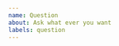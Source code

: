 ```yaml
---
name: Question
about: Ask what ever you want
labels: question
---
```


<!-- Please make sure you have read the README or Wiki, and your question does not appear in other existing issues (including closed ones). Thanks for your cooperation. Now, uncomment the relevant part to describe the situation. -->

<!-- 
**Don't understand what the README or Wiki says.**
Point out the parts that are hard for you to understand. 
-->

<!-- 
**Want to complain about my bad days.**
Don't hesitate to share your story!
-->

<!--
**Just wanted to say hi to the author.**
Hi, I'm ..., have a nice day ! 
-->


<!-- 
**Not sure if it's a bug**
Please try to describe the problem

**To Reproduce**

Steps to reproduce the behavior:
1. Go to '...'
2. Click on '....'
3. Scroll down to '....'
4. See error


**Expected behavior**
A clear and concise description of what you expected to happen.

**Screenshots**
If applicable, add screenshots to help explain your problem.

**Desktop (please complete the following information):**
 - OS: [e.g. iOS]
 - Browser: [e.g. chrome, safari]
 - Version: [e.g. 22]

**Smartphone (please complete the following information):**
 - Device: [e.g. iPhone6]
 - OS: [e.g. iOS8.1]
 - Browser: [e.g. stock browser, safari]
 - Version: [e.g. 22]

**Additional context**
Add any other context about the problem here. 
-->
